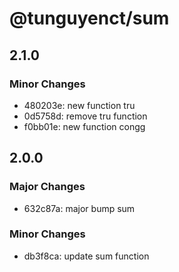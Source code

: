 # @tunguyenct/sum

## 2.1.0

### Minor Changes

- 480203e: new function tru
- 0d5758d: remove tru function
- f0bb01e: new function congg

## 2.0.0

### Major Changes

- 632c87a: major bump sum

### Minor Changes

- db3f8ca: update sum function
